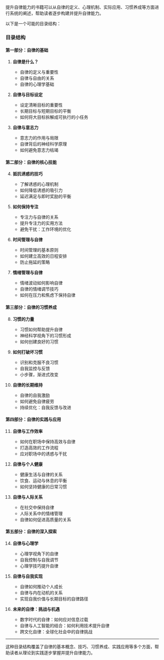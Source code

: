 提升自律能力的书籍可以从自律的定义、心理机制、实际应用、习惯养成等方面进行系统的阐述，帮助读者逐步构建并提升自律能力。

以下是一个可能的目录结构：

### 目录结构

#### **第一部分：自律的基础**

1. **自律是什么？**

   * 自律的定义与重要性
   * 自律与自由的关系
   * 自律的心理学基础

2. **自律与目标设定**

   * 设定清晰目标的重要性
   * 长期目标与短期目标的平衡
   * 如何将大目标拆解成可执行的小任务

3. **自律与意志力**

   * 意志力的作用与局限
   * 自律背后的神经科学原理
   * 如何避免意志力枯竭

#### **第二部分：自律的核心技能**

4. **抵抗诱惑的技巧**

   * 了解诱惑的心理机制
   * 如何降低诱惑的吸引力
   * 延迟满足与即时奖励的平衡

5. **如何保持专注**

   * 专注力与自律的关系
   * 提升专注力的实用方法
   * 避免干扰：工作环境的优化

6. **时间管理与自律**

   * 时间管理的基本原则
   * 如何建立高效的日程安排
   * 防止拖延的策略

7. **情绪管理与自律**

   * 情绪波动如何影响自律
   * 自律的情绪调节技巧
   * 如何在压力和焦虑下保持自律

#### **第三部分：自律的习惯养成**

8. **习惯的力量**

   * 习惯如何帮助提升自律
   * 神经科学视角下的习惯形成
   * 如何创建良好的习惯

9. **如何打破坏习惯**

   * 识别和克服不良习惯
   * 自我监控与反馈
   * 小步骤，渐进式改变

10. **自律的长期维持**

    * 自律的自我激励
    * 如何避免自律疲劳
    * 持续优化：自我反馈与改进

#### **第四部分：自律的实践与应用**

11. **自律与工作效率**

    * 如何在职场中保持高效与自律
    * 打造高效的工作流程
    * 应对职场中的诱惑与干扰

12. **自律与个人健康**

    * 健康生活与自律的关系
    * 饮食、运动与休息的平衡
    * 如何坚持健康的日常习惯

13. **自律与人际关系**

    * 在社交中保持自律
    * 人际关系中的情绪管理
    * 自律如何促进高质量的关系

#### **第五部分：自律的深入探索**

14. **自律与心理学**

    * 心理学视角下的自律
    * 自我控制与自我调节
    * 心理学技巧提升自律

15. **自律与自我实现**

    * 自律如何推动个人成长
    * 自律与内在动机的关系
    * 实现自我价值与长期目标的自律路径

16. **未来的自律：挑战与机遇**

    * 数字时代的自律：如何应对信息过载
    * 自律与人工智能的结合：如何利用技术提升自律
    * 跨文化自律：全球化社会中的自律挑战

---

这种目录结构覆盖了自律的基本概念、技巧、习惯养成、实践应用等多个方面，帮助读者从理论到实践逐步掌握并提升自律能力。
